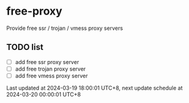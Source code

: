 
# free-proxy
Provide free ssr / trojan / vmess proxy servers


## TODO list
- [ ] add free ssr proxy server
- [ ] add free trojan proxy server
- [ ] add free vmess proxy server

Last updated at 2024-03-19 18:00:01 UTC+8, next update schedule at 2024-03-20 00:00:01 UTC+8

